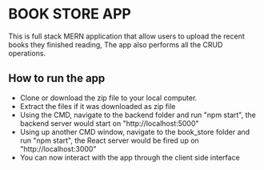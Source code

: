 # BOOK STORE APP
This is full stack MERN application that allow users to upload the recent books they finished reading, The app also performs all the CRUD operations.

## How to run the app
- Clone or download the zip file to your local computer.
- Extract the files if it was downloaded as zip file
- Using the CMD, navigate to the backend folder and run "npm start", the backend server would start on "http://localhost:5000"
- Using up another CMD window, navigate to the book_store folder and run "npm start", the React server would be fired up on "http://localhost:3000"
- You can now interact with the app through the client side interface